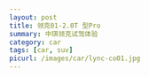 ```yaml
---
layout: post
title: 领克01-2.0T 型Pro
summary: 中琪领克试驾体验
category: car
tags: [car, suv]
picurl: /images/car/lync-co01.jpg
---
```


